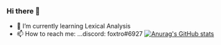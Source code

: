 ### Hi there 👋


- 🌱 I’m currently learning Lexical Analysis
- 📫 How to reach me: ...discord: foxtro#6927
[![Anurag's GitHub stats](https://github-readme-stats.vercel.app/api?username=foxtr0)](https://github.com/anuraghazra/github-readme-stats)

